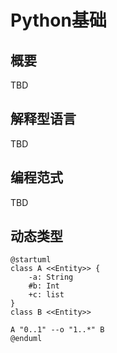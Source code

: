 # Python基础

## 概要

TBD

## 解释型语言

TBD

## 编程范式

TBD

## 动态类型



```uml
@startuml
class A <<Entity>> {
    -a: String
    #b: Int
    +c: list
}
class B <<Entity>>

A "0..1" --o "1..*" B
@enduml
```